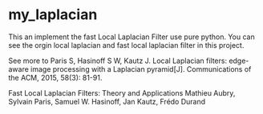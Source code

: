 # my_laplacian
This an implement the fast Local Laplacian Filter use pure python.
You can see the orgin local laplacian and fast local laplacian filter in this project.

See more to Paris S, Hasinoff S W, Kautz J. Local Laplacian filters: edge-aware image processing with a Laplacian pyramid[J]. Communications of the ACM, 2015, 58(3): 81-91.

Fast Local Laplacian Filters: Theory and Applications Mathieu Aubry, Sylvain Paris, Samuel W. Hasinoff, Jan Kautz, Frédo Durand
